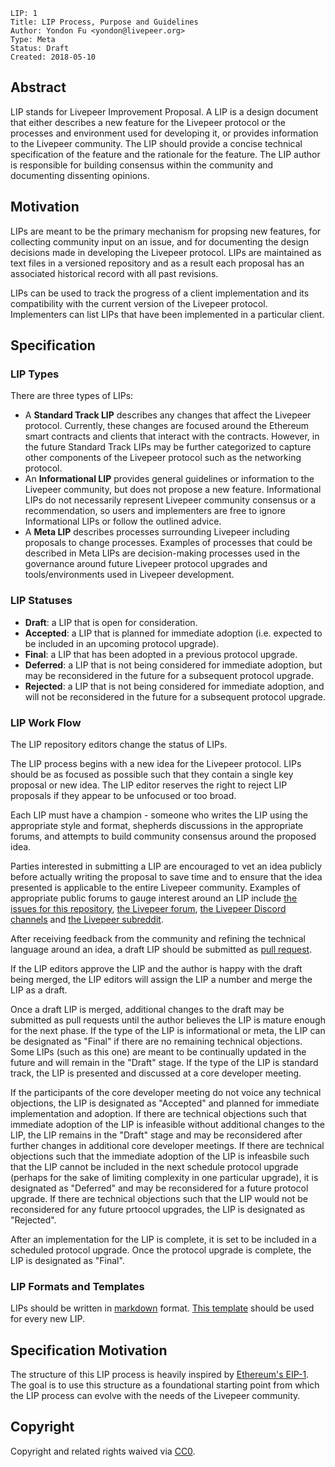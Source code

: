     LIP: 1
    Title: LIP Process, Purpose and Guidelines
    Author: Yondon Fu <yondon@livepeer.org>
    Type: Meta
    Status: Draft
    Created: 2018-05-10

## Abstract

LIP stands for Livepeer Improvement Proposal. A LIP is a design document that either describes a new feature for the Livepeer protocol or the processes and environment used for
developing it, or provides information to the Livepeer community. The LIP should provide a concise technical specification of the feature and the rationale for the feature.
The LIP author is responsible for building consensus within the community and documenting dissenting opinions.

## Motivation

LIPs are meant to be the primary mechanism for propsing new features, for collecting community input on an issue, and for documenting the design decisions made in
developing the Livepeer protocol. LIPs are maintained as text files in a versioned repository and as a result each proposal has an associated historical record with all
past revisions.

LIPs can be used to track the progress of a client implementation and its compatibility with the current version of the Livepeer protocol. Implementers can list LIPs that
have been implemented in a particular client.

## Specification

### LIP Types

There are three types of LIPs:

- A **Standard Track LIP** describes any changes that affect the Livepeer protocol. Currently, these changes are focused around the Ethereum smart contracts and clients
that interact with the contracts. However, in the future Standard Track LIPs may be further categorized to capture other components of the Livepeer protocol such as
the networking protocol.
- An **Informational LIP** provides general guidelines or information to the Livepeer community, but does not propose a new feature. Informational LIPs do not
necessarily represent Livepeer community consensus or a recommendation, so users and implementers are free to ignore Informational LIPs or follow the outlined advice.
- A **Meta LIP** describes processes surrounding Livepeer including proposals to change processes. Examples of processes that could be described in Meta LIPs are
decision-making processes used in the governance around future Livepeer protocol upgrades and tools/environments used in Livepeer development.

### LIP Statuses

- **Draft**: a LIP that is open for consideration.
- **Accepted**: a LIP that is planned for immediate adoption (i.e. expected to be included in an upcoming protocol upgrade).
- **Final**: a LIP that has been adopted in a previous protocol upgrade.
- **Deferred**: a LIP that is not being considered for immediate adoption, but may be reconsidered in the future for a subsequent protocol upgrade.
- **Rejected**: a LIP that is not being considered for immediate adoption, and will not be reconsidered in the future for a subsequent protocol upgrade.

### LIP Work Flow

The LIP repository editors change the status of LIPs.

The LIP process begins with a new idea for the Livepeer protocol. LIPs should be as focused as possible such that they contain a single key proposal or new idea.
The LIP editor reserves the right to reject LIP proposals if they appear to be unfocused or too broad.

Each LIP must have a champion - someone who writes the LIP using the appropriate style and format, shepherds discussions in the appropriate forums, and attempts to build
community consensus around the proposed idea.

Parties interested in submitting a LIP are encouraged to vet an idea publicly before actually writing the proposal to save time and to ensure that the idea presented is
applicable to the entire Livepeer community. Examples of appropriate public forums to gauge interest around an LIP include [the issues for this repository](https://github.com/livepeer/LIPs/issues), [the Livepeer forum](https://forum.livepeer.org/), [the Livepeer Discord channels](https://discord.gg/7wRSUGX) and [the Livepeer subreddit](https://www.reddit.com/r/livepeer).

After receiving feedback from the community and refining the technical language around an idea, a draft LIP should be submitted as [pull request](https://github.com/livepeer/LIPs/pulls).

If the LIP editors approve the LIP and the author is happy with the draft being merged, the LIP editors will assign the LIP a number and merge the LIP as a draft.

Once a draft LIP is merged, additional changes to the draft may be submitted as pull requests until the author believes the LIP is mature enough for the next phase.
If the type of the LIP is informational or meta, the LIP can be designated as "Final" if there are no remaining technical objections. Some LIPs (such as this one) are meant to be
continually updated in the future and will remain in the "Draft" stage. If the type of the LIP is standard track, the LIP is presented and discussed at a core developer meeting.

If the participants of the core developer meeting do not voice any technical objections, the LIP is designated as "Accepted" and planned for immediate implementation and adoption. If there are technical objections such that immediate adoption of the LIP is infeasible without additional changes to the LIP, the LIP remains in the "Draft" stage and may be
reconsidered after further changes in additional core developer meetings. If there are technical objections such that the immediate adoption of the LIP is infeasbile
such that the LIP cannot be included in the next schedule protocol upgrade (perhaps for the sake of limiting complexity in one particular upgrade), it is designated
as "Deferred" and may be reconsidered for a future protocol upgrade. If there are technical objections such that the LIP would not be reconsidered for any
future prtoocol upgrades, the LIP is designated as "Rejected".

After an implementation for the LIP is complete, it is set to be included in a scheduled protocol upgrade. Once the protocol upgrade is complete, the LIP is designated as "Final".

### LIP Formats and Templates

LIPs should be written in [markdown](https://github.com/adam-p/markdown-here/wiki/Markdown-Cheatsheet) format. [This template](../LIP-X.md) should be used for every
new LIP.

## Specification Motivation

The structure of this LIP process is heavily inspired by [Ethereum's EIP-1](https://github.com/ethereum/EIPs/blob/master/EIPS/eip-1.md). The goal is to use this structure
as a foundational starting point from which the LIP process can evolve with the needs of the Livepeer community.

## Copyright

Copyright and related rights waived via [CC0](https://creativecommons.org/publicdomain/zero/1.0/).
